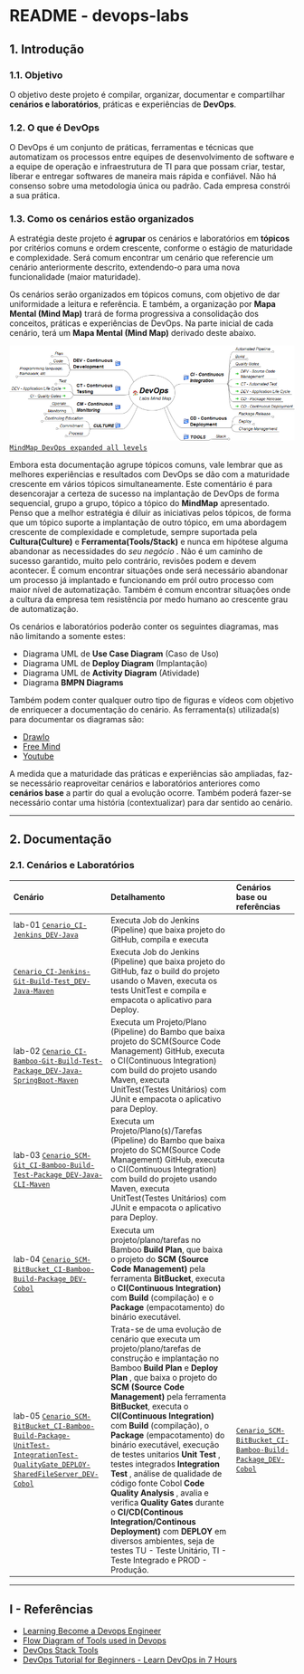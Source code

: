 # README - devops-labs

## 1. Introdução

### 1.1. Objetivo
O objetivo deste projeto é compilar, organizar, documentar e compartilhar __cenários e laboratórios__, práticas e experiências de **DevOps**.


### 1.2. O que é DevOps
O DevOps é um conjunto de práticas, ferramentas e técnicas que automatizam os processos entre equipes de desenvolvimento de software e a equipe de operação e infraestrutura de TI para que possam criar, testar, liberar e entregar softwares de maneira mais rápida e confiável. Não há consenso sobre uma metodologia única ou padrão. Cada empresa constrói a sua prática.


### 1.3. Como os cenários estão organizados
A estratégia deste projeto é __agrupar__ os cenários e laboratórios em __tópicos__ por critérios comuns e ordem crescente, conforme o estágio de maturidade e complexidade. Será comum encontrar um cenário que referencie um cenário anteriormente descrito, extendendo-o para uma nova funcionalidade (maior maturidade). 

Os cenários serão organizados em tópicos comuns, com objetivo de dar uniformidade a leitura e referência. E também, a organização por __Mapa Mental (Mind Map)__ trará de forma progressiva a consolidação dos conceitos, práticas e experiências de DevOps. Na parte inicial de cada cenário, terá um __Mapa Mental (Mind Map)__ derivado deste abaixo.

![MindMap DevOps](doc/mind-maps/MindMap%20DevOps.png)
[`MindMap DevOps expanded all levels`](doc/mind-maps/MindMap%20DevOps%20-%20all%20expanded.png)



Embora esta documentação agrupe tópicos comuns, vale lembrar que as melhores experiências e resultados com DevOps se dão com a maturidade crescente em vários tópicos simultaneamente. Este comentário é para desencorajar a certeza de sucesso na implantação de DevOps de forma sequencial, grupo a grupo, tópico a tópico do __MindMap__ apresentado. Penso que a melhor estratégia é diluir as iniciativas pelos tópicos, de forma que um tópico suporte a implantação de outro tópico, em uma abordagem crescente de complexidade e completude, sempre suportada pela __Cultura(Culture)__ e __Ferramenta(Tools/Stack)__ e nunca em hipótese alguma abandonar as necessidades do _seu negócio_ . Não é um caminho de sucesso garantido, muito pelo contrário, revisões podem e devem acontecer. É comum encontrar situações onde será necessário abandonar um processo já implantado e funcionando em pról outro processo com maior nível de automatização. Também é comum encontrar situações onde a cultura da empresa tem resistência por medo humano ao crescente grau de automatização.

Os cenários e laboratórios poderão conter os seguintes diagramas, mas não limitando a somente estes:

* Diagrama UML de __Use Case Diagram__ (Caso de Uso)
* Diagrama UML de __Deploy Diagram__ (Implantação)
* Diagrama UML de __Activity Diagram__ (Atividade)
* Diagrama __BMPN Diagrams__ 

Também podem conter qualquer outro tipo de figuras e vídeos com objetivo de enriquecer a documentação do cenário. As ferramenta(s) utilizada(s) para documentar os diagramas são:

* [DrawIo](https://www.draw.io/)
* [Free Mind](https://freemind.br.softonic.com/)
* [Youtube](https://youtube.com)

A medida que a maturidade das práticas e experiências são ampliadas, faz-se necessário reaproveitar cenários e laboratórios anteriores como __cenários base__ a partir do qual a evolução ocorre. Também poderá fazer-se necessário contar uma história (contextualizar) para dar sentido ao cenário.


---
## 2. Documentação

### 2.1. Cenários e Laboratórios


| Cenário     | Detalhamento                    | Cenários base ou referências    |
| :---------- | :------------------------------ | :------------------------------ |
| lab-01 [`Cenario_CI-Jenkins_DEV-Java`](./doc/README_Cenario_SCM-Git_CI-Jenkins_DEV-Java.md) | Executa Job do Jenkins (Pipeline) que baixa projeto do GitHub, compila e executa | |
| [`Cenario_CI-Jenkins-Git-Build-Test_DEV-Java-Maven`](./doc/README_Cenario_SCM-Git_CI-Jenkins-Maven-Build-Test-Package_DEV-Java.md) | Executa Job do Jenkins (Pipeline) que baixa projeto do GitHub, faz o build do projeto usando o Maven, executa os tests UnitTest e compila e empacota o aplicativo para Deploy. | |
| lab-02 [`Cenario_CI-Bamboo-Git-Build-Test-Package_DEV-Java-SpringBoot-Maven`](./doc/README_Cenario_SCM-Git_CI-Bamboo-Maven-Build-Test-Package_DEV-Java-SpringBoot.md) | Executa um Projeto/Plano (Pipeline) do Bambo que baixa projeto do SCM(Source Code Management) GitHub, executa o CI(Continuous Integration) com build do projeto usando Maven, executa UnitTest(Testes Unitários) com JUnit e empacota o aplicativo para Deploy. | |
| lab-03 [`Cenario_SCM-Git_CI-Bamboo-Build-Test-Package_DEV-Java-CLI-Maven`](./doc/README_Cenario_SCM-Git_CI-Bamboo-Maven-Build-Test-Package_DEV-Java-Cli.md) | Executa um Projeto/Plano(s)/Tarefas (Pipeline) do Bambo que baixa projeto do SCM(Source Code Management)  GitHub, executa o CI(Continuous Integration) com build do projeto usando Maven, executa UnitTest(Testes Unitários) com JUnit e empacota o aplicativo para Deploy. | |
| lab-04 [`Cenario_SCM-BitBucket_CI-Bamboo-Build-Package_DEV-Cobol`](./doc/README_Cenario_SCM-BitBucket_CI-Bamboo-Build-Package_DEV-Cobol.md) | Executa um projeto/plano/tarefas no Bamboo __Build Plan__, que baixa o projeto do __SCM (Source Code Management)__ pela ferramenta  __BitBucket__, executa o __CI(Continuous Integration)__ com __Build__ (compilação) e o __Package__ (empacotamento) do binário executável. | |
| lab-05 [`Cenario_SCM-BitBucket_CI-Bamboo-Build-Package-UnitTest-IntegrationTest-QualityGate_DEPLOY-SharedFileServer_DEV-Cobol`](./doc/README_Cenario_SCM-BitBucket_CI-Bamboo-Build-Package-UnitTest-IntegrationTest-QualityGate_DEPLOY-SharedFileServer_DEV-Cobol.md)  | Trata-se de uma evolução de cenário que executa um projeto/plano/tarefas de construção e implantação no Bamboo __Build Plan__ e  __Deploy Plan__ , que baixa o projeto do __SCM (Source Code Management)__ pela ferramenta  __BitBucket__, executa o __CI(Continuous Integration)__ com __Build__ (compilação), o __Package__ (empacotamento) do binário executável, execução de testes unitarios __Unit Test__ , testes integrados __Integration Test__ , análise de qualidade de código fonte Cobol __Code Quality Analysis__ , avalia e verifica __Quality Gates__ durante o __CI/CD(Continous Integration/Continous Deployment)__ com __DEPLOY__ em diversos ambientes, seja de testes TU - Teste Unitário, TI - Teste Integrado e PROD - Produção. | [`Cenario_SCM-BitBucket_CI-Bamboo-Build-Package_DEV-Cobol`](./doc/README_Cenario_SCM-BitBucket_CI-Bamboo-Build-Package_DEV-Cobol.md) |


---
## I - Referências

* [Learning Become a Devops Engineer](https://www.linkedin.com/learning/paths/become-a-devops-engineer)
* [Flow Diagram of Tools used in Devops](https://medium.com/devops-process-and-tools/flow-diagram-of-tools-used-in-devops-b8d9f944ef21)
* [DevOps Stack Tools](https://www.agilestacks.com/products/devops-stack)
* [DevOps Tutorial for Beginners - Learn DevOps in 7 Hours](https://www.youtube.com/watch?v=hQcFE0RD0cQ)
